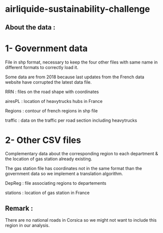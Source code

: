# airliquide-sustainability-challenge

## About the data :

# 1- Government data

File in shp format, necessary to keep the four other files with same name in different formats to correctly load it.

Some data are from 2018 because last updates from the French data website have corrupted the latest data file.


RRN : files on the road shape with coordinates

airesPL : location of heavytrucks hubs in France

Regions : contour of french regions in shp file

traffic : data on the traffic per road section including heavytrucks


# 2- Other CSV files 

Complementary data about the corresponding region to each department & the location of gas station already existing.

The gas station file has coordinates not in the same format than the government data so we implement a translation algorithm.


DepReg : file associating regions to departements

stations : location of gas station in France


## Remark : 
There are no national roads in Corsica so we might not want to include this region in our analysis.
